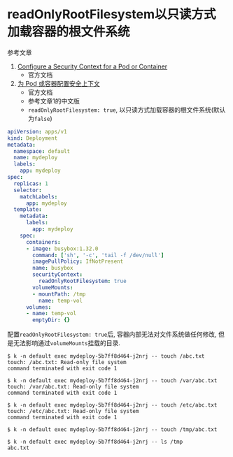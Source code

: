 # readOnlyRootFilesystem以只读方式加载容器的根文件系统

参考文章

1. [Configure a Security Context for a Pod or Container](https://kubernetes.io/docs/tasks/configure-pod-container/security-context/)
    - 官方文档
2. [为 Pod 或容器配置安全上下文](https://kubernetes.io/zh-cn/docs/tasks/configure-pod-container/security-context/)
    - 官方文档
    - 参考文章1的中文版
    - `readOnlyRootFilesystem: true`, 以只读方式加载容器的根文件系统(默认为`false`)

```yaml
apiVersion: apps/v1
kind: Deployment
metadata:
  namespace: default
  name: mydeploy
  labels:
    app: mydeploy
spec:
  replicas: 1
  selector:
    matchLabels:
      app: mydeploy
  template:
    metadata:
      labels:
        app: mydeploy
    spec:
      containers:
      - image: busybox:1.32.0
        command: ['sh', '-c', 'tail -f /dev/null']
        imagePullPolicy: IfNotPresent
        name: busybox
        securityContext:
          readOnlyRootFilesystem: true
        volumeMounts:
        - mountPath: /tmp
          name: temp-vol
      volumes:
      - name: temp-vol
        emptyDir: {}
```

配置`readOnlyRootFilesystem: true`后, 容器内部无法对文件系统做任何修改, 但是无法影响通过`volumeMounts`挂载的目录.

```console
$ k -n default exec mydeploy-5b7ff8d464-j2nrj -- touch /abc.txt
touch: /abc.txt: Read-only file system
command terminated with exit code 1

$ k -n default exec mydeploy-5b7ff8d464-j2nrj -- touch /var/abc.txt
touch: /var/abc.txt: Read-only file system
command terminated with exit code 1

$ k -n default exec mydeploy-5b7ff8d464-j2nrj -- touch /etc/abc.txt
touch: /etc/abc.txt: Read-only file system
command terminated with exit code 1

$ k -n default exec mydeploy-5b7ff8d464-j2nrj -- touch /tmp/abc.txt

$ k -n default exec mydeploy-5b7ff8d464-j2nrj -- ls /tmp
abc.txt
```
